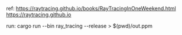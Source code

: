 ref:
https://raytracing.github.io/books/RayTracingInOneWeekend.html
https://raytracing.github.io

run:
cargo run --bin ray_tracing --release > $(pwd)/out.ppm